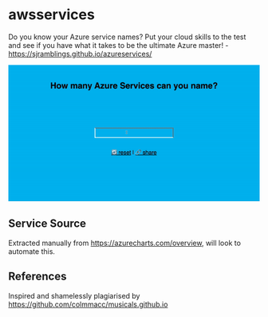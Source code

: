 # awsservices

Do you know your Azure service names? Put your cloud skills to the test and see if you have what it takes to be the ultimate Azure master! - https://sjramblings.github.io/azureservices/

![](https://github.com/sjramblings/azureservices/blob/master/help.gif)

## Service Source

Extracted manually from https://azurecharts.com/overview, will look to automate this.

## References

Inspired and shamelessly plagiarised by https://github.com/colmmacc/musicals.github.io
